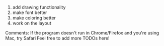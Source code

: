 1. add drawing functionality
2. make font better
3. make coloring better
4. work on the layout

Comments:
If the program doesn't run in Chrome/Firefox and you're using Mac, try Safari
Feel free to add more TODOs here!  
